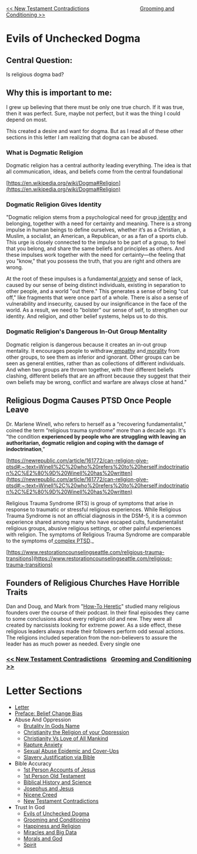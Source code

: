 [<< New Testament Contradictions](https://letter-to-christian-scholars.github.io/Letter-to-Christian-Scholars/New-Testament-Contradictions.html)
&nbsp;&nbsp;&nbsp;&nbsp;&nbsp;&nbsp;&nbsp;&nbsp;&nbsp;&nbsp;&nbsp;&nbsp;&nbsp;&nbsp;&nbsp;&nbsp;&nbsp;&nbsp;&nbsp;&nbsp;&nbsp;&nbsp;&nbsp;&nbsp;&nbsp;&nbsp;&nbsp;&nbsp;&nbsp;&nbsp;&nbsp;&nbsp;&nbsp; 
[Grooming and Conditioning >>](https://letter-to-christian-scholars.github.io/Letter-to-Christian-Scholars/Grooming-And-Conditioning-In-Christianity.html)

# **Evils of Unchecked Dogma**
## **Central Question:**

Is religious dogma bad?


## **Why this is important to me:**

I grew up believing that there must be only one true church. If it was true, then it was perfect. Sure, maybe not perfect, but it was the thing I could depend on most.

This created a desire and want for dogma. But as I read all of these other sections in this letter I am realizing that dogma can be abused.


### **What is Dogmatic Religion**

Dogmatic religion has a central authority leading everything. The idea is that all communication, ideas, and beliefs come from the central foundational

[https://en.wikipedia.org/wiki/Dogma#Religion](https://en.wikipedia.org/wiki/Dogma#Religion)


### **Dogmatic Religion Gives Identity**

"Dogmatic religion stems from a psychological need for group[ identity](https://www.psychologytoday.com/us/basics/identity) and belonging, together with a need for certainty and meaning. There is a strong impulse in human beings to define ourselves, whether it’s as a Christian, a Muslim, a socialist, an American, a Republican, or as a fan of a sports club. This urge is closely connected to the impulse to be part of a group, to feel that you belong, and share the same beliefs and principles as others. And these impulses work together with the need for certainty—the feeling that you "know," that you possess the truth, that you are right and others are wrong.

At the root of these impulses is a fundamental[ anxiety](https://www.psychologytoday.com/us/basics/anxiety) and sense of lack, caused by our sense of being distinct individuals, existing in separation to other people, and a world "out there." This generates a sense of being "cut off," like fragments that were once part of a whole. There is also a sense of vulnerability and insecurity, caused by our insignificance in the face of the world. As a result, we need to "bolster" our sense of self, to strengthen our identity. And religion, and other belief systems, helps us to do this.


### **Dogmatic Religion's Dangerous In-Out Group Mentality**

Dogmatic religion is dangerous because it creates an in-out group mentality. It encourages people to withdraw[ empathy](https://www.psychologytoday.com/us/basics/empathy) and[ morality](https://www.psychologytoday.com/us/basics/ethics-and-morality) from other groups, to see them as inferior and ignorant. Other groups can be seen as general entities, rather than as collections of different individuals. And when two groups are thrown together, with their different beliefs clashing, different beliefs that are an affront because they suggest that their own beliefs may be wrong, conflict and warfare are always close at hand."


## **Religious Dogma Causes PTSD Once People Leave**

Dr. Marlene Winell, who refers to herself as a “recovering fundamentalist,” coined the term “religious trauma syndrome” more than a decade ago. It's “the condition **experienced by people who are struggling with leaving an authoritarian, dogmatic religion and coping with the damage of indoctrination**,” 

[https://newrepublic.com/article/161772/can-religion-give-ptsd#:~:text=Winell%2C%20who%20refers%20to%20herself,indoctrination%2C%E2%80%9D%20Winell%20has%20written](https://newrepublic.com/article/161772/can-religion-give-ptsd#:~:text=Winell%2C%20who%20refers%20to%20herself,indoctrination%2C%E2%80%9D%20Winell%20has%20written)

Religious Trauma Syndrome (RTS) is group of symptoms that arise in response to traumatic or stressful religious experiences. While Religious Trauma Syndrome is not an official diagnosis in the DSM-5, it is a common experience shared among many who have escaped cults, fundamentalist religious groups, abusive religious settings, or other painful experiences with religion. The symptoms of Religious Trauma Syndrome are comparable to the symptoms of[ complex PTSD](https://www.restorationcounselingseattle.com/trauma)._

[https://www.restorationcounselingseattle.com/religious-trauma-transitions](https://www.restorationcounselingseattle.com/religious-trauma-transitions)


## **Founders of Religious Churches Have Horrible Traits**

Dan and Doug, and Mark from "[How-To Heretic](https://howtoheretic.com/podcast)" studied many religious founders over the course of their podcast. In their final episodes they came to some conclusions about every religion old and new. They were all created by narcissists looking for extreme power. As a side effect, these religious leaders always made their followers perform odd sexual actions. The religions included seperation from the non-believers to assure the leader has as much power as needed. Every single one


### [<< New Testament Contradictions](https://letter-to-christian-scholars.github.io/Letter-to-Christian-Scholars/New-Testament-Contradictions.html) &nbsp; [Grooming and Conditioning >>](https://letter-to-christian-scholars.github.io/Letter-to-Christian-Scholars/Grooming-And-Conditioning-In-Christianity.html)

# Letter Sections
- [Letter](https://letter-to-christian-scholars.github.io/Letter-to-Christian-Scholars/index.html)
- [Preface: Belief Change Bias](https://letter-to-christian-scholars.github.io/Letter-to-Christian-Scholars/preface.html)
- Abuse And Oppression
  * [Brutality In Gods Name](https://letter-to-christian-scholars.github.io/Letter-to-Christian-Scholars/Brutality-In-Gods-Name.html)
  * [Christianity the Religion of your Oppression](https://letter-to-christian-scholars.github.io/Letter-to-Christian-Scholars/Christianity-The-Religion-Of-Your-Oppression.html)
  * [Christianity Vs Love of All Mankind](https://letter-to-christian-scholars.github.io/Letter-to-Christian-Scholars/Christianity-vs-Love-Of-All-Humankind.html)
  * [Rapture Anxiety](https://letter-to-christian-scholars.github.io/Letter-to-Christian-Scholars/Rapture-Anxiety.html)
  * [Sexual Abuse Epidemic and Cover-Ups](https://letter-to-christian-scholars.github.io/Letter-to-Christian-Scholars/Sexual-Abuse-Epidemic-And-Cover-Ups.html)
  * [Slavery Justification via Bible](https://letter-to-christian-scholars.github.io/Letter-to-Christian-Scholars/Slavery-Justification-Via-Bible.html)
- Bible Accuracy
  * [1st Person Accounts of Jesus](https://letter-to-christian-scholars.github.io/Letter-to-Christian-Scholars/1st-Person-Accounts-Of-Jesus.html)
  * [1st Person Old Testament](https://letter-to-christian-scholars.github.io/Letter-to-Christian-Scholars/1st-Person-Old-Testament.html)
  * [Biblical History and Science](https://letter-to-christian-scholars.github.io/Letter-to-Christian-Scholars/Biblical-History-And-Science.html)
  * [Josephus and Jesus](https://letter-to-christian-scholars.github.io/Letter-to-Christian-Scholars/Josephus-And-Jesus.html)
  * [Nicene Creed](https://letter-to-christian-scholars.github.io/Letter-to-Christian-Scholars/Nicene-Creed.html)
  * [New Testament Contradictions](https://letter-to-christian-scholars.github.io/Letter-to-Christian-Scholars/New-Testament-Contradictions.html)
- Trust In God
  * [Evils of Unchecked Dogma](https://letter-to-christian-scholars.github.io/Letter-to-Christian-Scholars/Evils-Of-Unchecked-Dogma.html)
  * [Grooming and Conditioning](https://letter-to-christian-scholars.github.io/Letter-to-Christian-Scholars/Grooming-And-Conditioning-In-Christianity.html)
  * [Happiness and Religion](https://letter-to-christian-scholars.github.io/Letter-to-Christian-Scholars/Happiness-And-Religion.html)
  * [Miracles and Big Data](https://letter-to-christian-scholars.github.io/Letter-to-Christian-Scholars/Miracles-And-Big-Data.html)
  * [Morals and God](https://letter-to-christian-scholars.github.io/Letter-to-Christian-Scholars/Morals-And-God.html)
  * [Spirit](https://letter-to-christian-scholars.github.io/Letter-to-Christian-Scholars/Spirit.html)
